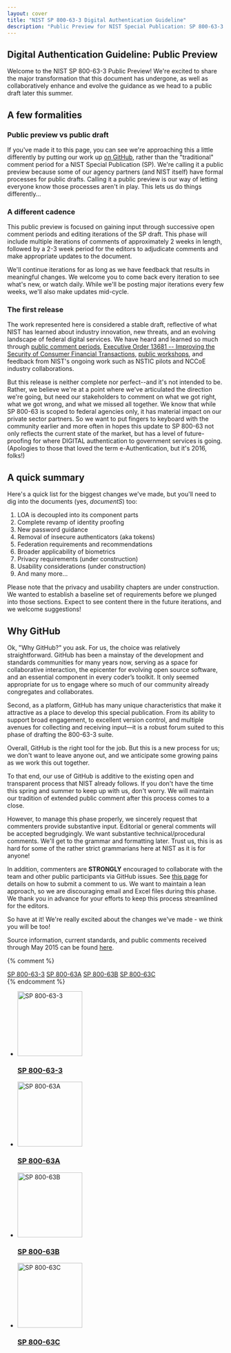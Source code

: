 ```yaml
---
layout: cover
title: "NIST SP 800-63-3 Digital Authentication Guideline"
description: "Public Preview for NIST Special Publication: SP 800-63-3 Digital Authentication Guideline"
---
```

<section class="home home-title" markdown="1">

# Digital Authentication Guideline: Public Preview

</section>
<section class="home home-about" markdown="1">
<div class="section-container" markdown="1">
<div class="section-content" markdown="1">

Welcome to the NIST SP 800-63-3 Public Preview!  We're excited to share the major transformation that this document has undergone, as well as collaboratively enhance and evolve the guidance as we head to a public draft later this summer.

## A few formalities

### Public preview vs public draft

If you've made it to this page, you can see we're approaching this a little differently by putting our work up [on GitHub](https://github.com/usnistgov/800-63-3), rather than the "traditional" comment period for a NIST Special Publication (SP). We're calling it a public preview because some of our agency partners (and NIST itself) have formal processes for public drafts. Calling it a public preview is our way of letting everyone know those processes aren't in play. This lets us do things differently...

### A different cadence

This public preview is focused on gaining input through successive open comment periods and editing iterations of the SP draft. This phase will include multiple iterations of comments of approximately 2 weeks in length, followed by a 2-3 week period for the editors to adjudicate comments and make appropriate updates to the document.

We'll continue iterations for as long as we have feedback that results in meaningful changes. We welcome you to come back every iteration to see what's new, or watch daily. While we'll be posting major iterations every few weeks, we'll also make updates mid-cycle. 

### The first release

The work represented here is considered a stable draft, reflective of what NIST has learned about industry innovation, new threats, and an evolving landscape of federal digital services.  We have heard and learned so much through [public comment periods](http://csrc.nist.gov/groups/ST/eauthentication/sp800-63-2-comments-received-2015.pdf), [Executive Order 13681 -- Improving the Security of Consumer Financial Transactions](https://www.whitehouse.gov/the-press-office/2014/10/17/executive-order-improving-security-consumer-financial-transactions), [public workshops](http://csrc.nist.gov/publications/drafts/nistir-8103/nistir_8103_draft.pdf), and feedback from NIST's ongoing work such as NSTIC pilots and NCCoE industry collaborations.

But this release is neither complete nor perfect--and it's not intended to be. Rather, we believe we're at a point where we've articulated the direction we're going, but need our stakeholders to comment on what we got right, what we got wrong, and what we missed all together. We know that while SP 800-63 is scoped to federal agencies only, it has material impact on our private sector partners.  So we want to put fingers to keyboard with the community earlier and more often in hopes this update to SP 800-63 not only reflects the current state of the market, but has a level of future-proofing for where DIGITAL authentication to government services is going.  (Apologies to those that loved the term e-Authentication, but it's 2016, folks!)

## A quick summary

Here's a quick list for the biggest changes we've made, but you'll need to dig into the documents (yes, _documentS_) too:

1. LOA is decoupled into its component parts
2. Complete revamp of identity proofing
3. New password guidance
4. Removal of insecure authenticators (aka tokens)
5. Federation requirements and recommendations
6. Broader applicability of biometrics
7. Privacy requirements (under construction)
8. Usability considerations (under construction)
9. And many more...

Please note that the privacy and usability chapters are under construction.  We wanted to establish a baseline set of requirements before we plunged into those sections.  Expect to see content there in the future iterations, and we welcome suggestions!

## Why GitHub

Ok, "Why GitHub?" you ask. For us, the choice was relatively straightforward. GitHub has been a mainstay of the development and standards communities for many years now, serving as a space for collaborative interaction, the epicenter for evolving open source software, and an essential component in every coder’s toolkit. It only seemed appropriate for us to engage where so much of our community already congregates and collaborates. 

Second, as a platform, GitHub has many unique characteristics that make it attractive as a place to develop this special publication. From its ability to support broad engagement, to excellent version control, and multiple avenues for collecting and receiving input—it is a robust forum suited to this phase of drafting the 800-63-3 suite.

Overall, GitHub is the right tool for the job. But this is a new process for us; we don't want to leave anyone out, and we anticipate some growing pains as we work this out together. 

To that end, our use of GitHub is additive to the existing open and transparent process that NIST already follows. If you don't have the time this spring and summer to keep up with us, don't worry.  We will maintain our tradition of extended public comment after this process comes to a close.  

However, to manage this phase properly, we sincerely request that commenters provide substantive input.  Editorial or general comments will be accepted begrudgingly.  We want substantive technical/procedural comments.  We'll get to the grammar and formatting later. Trust us, this is as hard for some of the rather strict grammarians here at NIST as it is for anyone!

In addition, commenters are **STRONGLY** encouraged to collaborate with the team and other public participants via GitHub issues. See [this page](comment_help.html) for details on how to submit a comment to us.  We want to maintain a lean approach, so we are discouraging email and Excel files during this phase. We thank you in advance for your efforts to keep this process streamlined for the editors.

So have at it!  We're really excited about the changes we've made - we think you will be too!

Source information, current standards, and public comments received through May 2015 can be found [here](http://csrc.nist.gov/groups/ST/eauthentication/sp800-63-2_call-comments.html).

{% comment %}
<div class="text-center">
    <a href="sp800-63-3" class="btn btn-primary btn-lg" role="button">SP 800-63-3</a>
    <a href="sp800-63a" class="btn btn-primary btn-lg" role="button">SP 800-63A</a>
    <a href="sp800-63b" class="btn btn-primary btn-lg" role="button">SP 800-63B</a>
    <a href="sp800-63c" class="btn btn-primary btn-lg" role="button">SP 800-63C</a>
</div>
{% endcomment %}

<ul class="audiences">
<li>
  <div>
    <a href="sp800-63-3/cover.html"><img src="assets/800_63_3_doc.png" alt="SP 800-63-3" width="150px" height="150px"></a>
  </div>
  <h3><a href="sp800-63-3/cover.html">SP 800-63-3</a></h3>
</li>
<li>
  <div>
    <a href="sp800-63a/cover.html"><img src="assets/800_63_3_Proofing.png" alt="SP 800-63A" width="150px" height="150px"></a>
  </div>
  <h3><a href="sp800-63a/cover.html">SP 800-63A</a></h3>
</li>
<li>
  <div>
    <a href="sp800-63b/cover.html"><img src="assets/800_63_3_Authenticators.png" alt="SP 800-63B" width="150px" height="150px"></a>
  </div>
  <h3><a href="sp800-63b/cover.html">SP 800-63B</a></h3>
</li>
<li>
  <div>
    <a href="sp800-63c/cover.html"><img src="assets/800_63_3_Federation.png" alt="SP 800-63C" width="150px" height="150px"></a>
  </div>
  <h3><a href="sp800-63c/cover.html">SP 800-63C</a></h3>
</li>
</ul>

</div>
</div>
</section>
